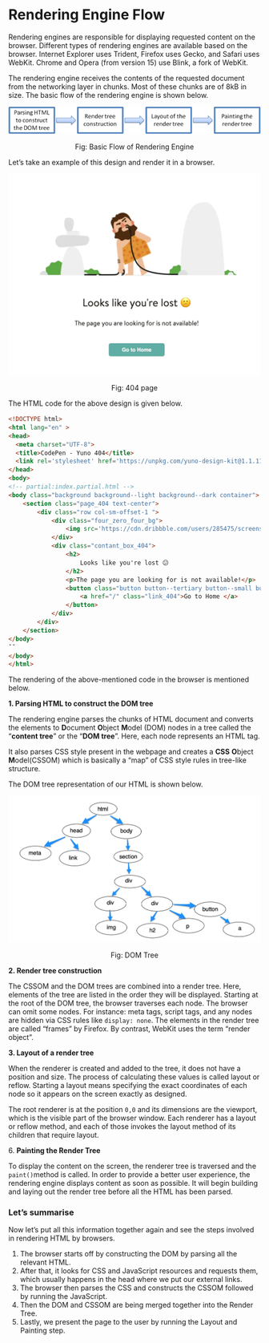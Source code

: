 # Rendering Engine Flow

Rendering engines are responsible for displaying requested content on the browser. Different types of rendering engines are available based on the browser. Internet Explorer uses Trident, Firefox uses Gecko, and Safari uses WebKit. Chrome and Opera (from version 15) use Blink, a fork of WebKit.

The rendering engine receives the contents of the requested document from the networking layer in chunks. Most of these chunks are of 8kB in size. The basic flow of the rendering engine is shown below.


![Basic Flow of Rendering Engine](../.gitbook/assets/render-flow.png)
<div align="center">
Fig: Basic Flow of Rendering Engine
</div>

Let’s take an example of this design and render it in a browser.

![404 page](../.gitbook/assets/image.png)

<div align="center">
Fig: 404 page
</div>

The HTML code for the above design is given below.

```html
<!DOCTYPE html>
<html lang="en" >
<head>
  <meta charset="UTF-8">
  <title>CodePen - Yuno 404</title>
  <link rel='stylesheet' href='https://unpkg.com/yuno-design-kit@1.1.11/build/style.1.1.8.css'>
</head>
<body>
<!-- partial:index.partial.html -->
<body class="background background--light background--dark container">
    <section class="page_404 text-center">
        <div class="row col-sm-offset-1 ">
            <div class="four_zero_four_bg">
                <img src='https://cdn.dribbble.com/users/285475/screenshots/2083086/dribbble_1.gif' class='four_zero_four_bg_img' />
            </div>
            <div class="contant_box_404">
                <h2>
                    Looks like you're lost 😕
                </h2>
                <p>The page you are looking for is not available!</p>
                <button class="button button--tertiary button--small button--solid"> 
                    <a href="/" class="link_404">Go to Home </a>
                </button> 
            </div>
        </div>
    </section>
</body>
ˇˇ
</body>
</html>
```

The rendering of the above-mentioned code in the browser is mentioned below.

**1. Parsing HTML to construct the DOM tree**

The rendering engine parses the chunks of HTML document and converts the elements to **D**ocument **O**bject **M**odel (DOM) nodes in a tree called the “**content tree**” or the “**DOM tree**”. Here, each node represents an HTML tag.

It also parses CSS style present in the webpage and creates a **CSS** **O**bject **M**odel(CSSOM) which is basically a “map” of CSS style rules in tree-like structure.

The DOM tree representation of our HTML is shown below.

![DOM Tree](../.gitbook/assets/dom-tree.jpg)

<div align="center">
Fig: DOM Tree
</div>

**2. Render tree construction**

The CSSOM and the DOM trees are combined into a render tree. Here, elements of the tree are listed in the order they will be displayed. Starting at the root of the DOM tree, the browser traverses each node. The browser can omit some nodes. For instance: meta tags, script tags, and any nodes are hidden via CSS rules like `display: none`. The elements in the render tree are called “frames” by Firefox. By contrast, WebKit uses the term “render object”.

**3. Layout of a render tree**

When the renderer is created and added to the tree, it does not have a position and size. The process of calculating these values is called layout or reflow. Starting a layout means specifying the exact coordinates of each node so it appears on the screen exactly as designed.

The root renderer is at the position `0,0` and its dimensions are the viewport, which is the visible part of the browser window. Each renderer has a layout or reflow method, and each of those invokes the layout method of its children that require layout.

6\. **Painting the Render Tree**

To display the content on the screen, the renderer tree is traversed and the `paint()`method is called. In order to provide a better user experience, the rendering engine displays content as soon as possible. It will begin building and laying out the render tree before all the HTML has been parsed.

[](codepen://sumn2u/RwoYZGR?height=268&defaultTab=result)

### Let’s summarise <a href="#48aa" id="48aa"></a>

Now let’s put all this information together again and see the steps involved in rendering HTML by browsers.

1. The browser starts off by constructing the DOM by parsing all the relevant HTML.
2. After that, it looks for CSS and JavaScript resources and requests them, which usually happens in the head where we put our external links.
3. The browser then parses the CSS and constructs the CSSOM followed by running the JavaScript.
4. Then the DOM and CSSOM are being merged together into the Render Tree.
5. Lastly, we present the page to the user by running the Layout and Painting step.
